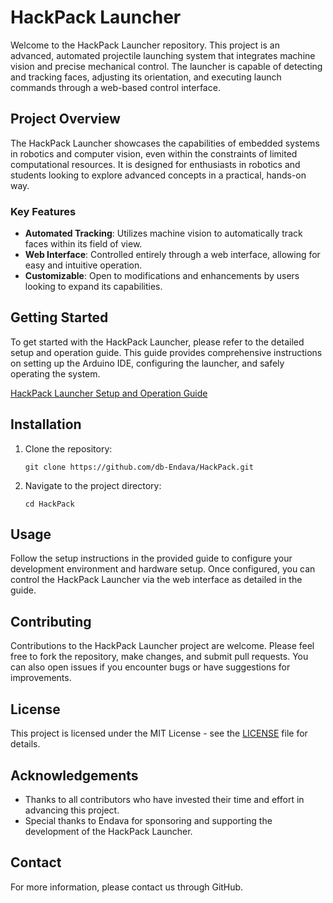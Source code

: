 
# HackPack Launcher

Welcome to the HackPack Launcher repository. This project is an advanced, automated projectile launching system that integrates machine vision and precise mechanical control. The launcher is capable of detecting and tracking faces, adjusting its orientation, and executing launch commands through a web-based control interface.

## Project Overview

The HackPack Launcher showcases the capabilities of embedded systems in robotics and computer vision, even within the constraints of limited computational resources. It is designed for enthusiasts in robotics and students looking to explore advanced concepts in a practical, hands-on way.

### Key Features

- **Automated Tracking**: Utilizes machine vision to automatically track faces within its field of view.
- **Web Interface**: Controlled entirely through a web interface, allowing for easy and intuitive operation.
- **Customizable**: Open to modifications and enhancements by users looking to expand its capabilities.

## Getting Started

To get started with the HackPack Launcher, please refer to the detailed setup and operation guide. This guide provides comprehensive instructions on setting up the Arduino IDE, configuring the launcher, and safely operating the system.

[HackPack Launcher Setup and Operation Guide](https://github.com/db-Endava/HackPack/blob/main/HackPack%20-%20Firmware%20and%20Operational%20Guide.pdf)

## Installation

1. Clone the repository:
   ```
   git clone https://github.com/db-Endava/HackPack.git
   ```
2. Navigate to the project directory:
   ```
   cd HackPack
   ```

## Usage

Follow the setup instructions in the provided guide to configure your development environment and hardware setup. Once configured, you can control the HackPack Launcher via the web interface as detailed in the guide.

## Contributing

Contributions to the HackPack Launcher project are welcome. Please feel free to fork the repository, make changes, and submit pull requests. You can also open issues if you encounter bugs or have suggestions for improvements.

## License

This project is licensed under the MIT License - see the [LICENSE](LICENSE) file for details.

## Acknowledgements

- Thanks to all contributors who have invested their time and effort in advancing this project.
- Special thanks to Endava for sponsoring and supporting the development of the HackPack Launcher.

## Contact

For more information, please contact us through GitHub.
